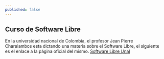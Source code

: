 ```yaml
---
published: false
---
```


## Curso de Software Libre

En la universidad nacional de Colombia, el profesor Jean Pierre Charalambos esta dictando una materia sobre el Software Libre, el siguiente es el enlace a la página oficial del mismo. [Software Libre Unal](http://softwarelibre.github.io/)

